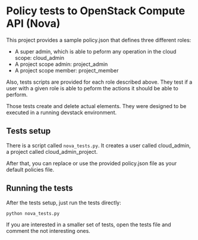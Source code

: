 Policy tests to OpenStack Compute API (Nova)
=================================================

This project provides a sample policy.json that defines three
different roles:

- A super admin, which is able to peform any operation in the cloud scope: cloud_admin
- A project scope admin: project_admin
- A project scope member: project_member

Also, tests scripts are provided for each role described above. They test 
if a user with a given role is able to peform the actions it should be
able to perform.

Those tests create and delete actual elements. They were designed to be executed
in a running devstack environment.

Tests setup
-------------

There is a script called ``nova_tests.py``.
It creates a user called cloud_admin, a project called cloud_admin_project. 

After that, you can replace or use the provided policy.json file as your
default policies file.

Running the tests
-----------------

After the tests setup, just run the tests directly:

    python nova_tests.py

If you are interested in a smaller set of tests, open the tests file and comment
the not interesting ones.

